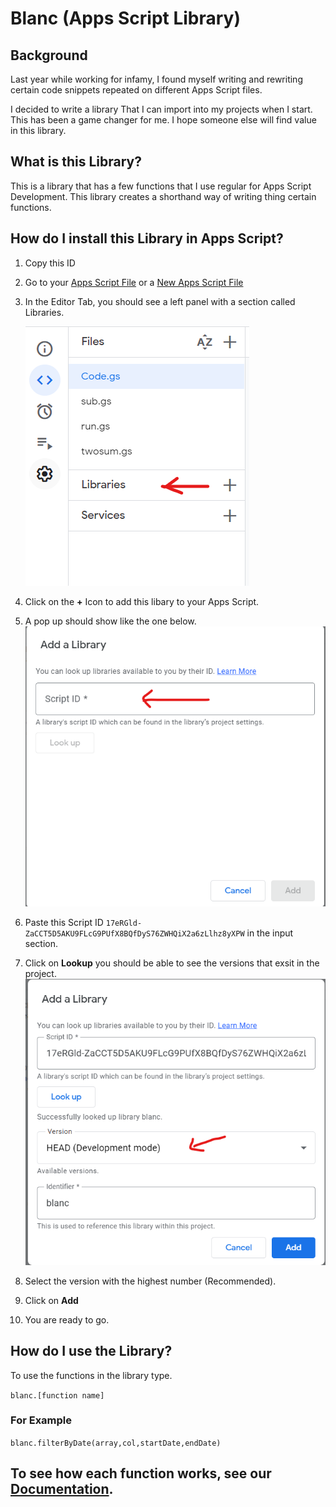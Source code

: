 # Blanc (Apps Script Library)

## Background

Last year while working for infamy, I found myself writing and rewriting certain code snippets repeated on different Apps Script files. 

I decided to write a library That I can import into my projects when I start. This has been a game changer for me. I hope someone else will find value in this library.

## What is this Library?

This is a library that has a few functions that I use regular for Apps Script Development. This library creates a shorthand way of writing thing certain functions.

## How do I install this Library in Apps Script?

1. Copy this ID 
2. Go to your [Apps Script File](https://script.google.com/home) or a [New Apps Script File](https://script.new)
3. In the Editor Tab, you should see a left panel with a section called Libraries.
   
    ![library Section](library_pic.png)

4. Click on the **+** Icon to add this libary to your Apps Script.
5. A pop up should show like the one below.
![Pop UP Section](paste_scipt_ID.png)

6. Paste this Script ID `17eRGld-ZaCCT5D5AKU9FLcG9PUfX8BQfDyS76ZWHQiX2a6zLlhz8yXPW` in the input section.
7. Click on **Lookup** you should be able to see the versions that exsit in the project.
   ![Lookup Result](lookup_result.png)

8. Select the version with the highest number (Recommended).
9. Click on **Add**
10. You are ready to go.

## How do I use the Library?

To use the functions in the library type.

`blanc.[function name]`

### For Example

`blanc.filterByDate(array,col,startDate,endDate)`

## To see how each function works, see our [Documentation](https://script.new).




    


